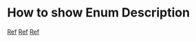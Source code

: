 How to show Enum Description
====

[Ref](https://www.codeproject.com/Articles/287848/Displaying-Enum-Values-User-Friendly-in-WPF)
[Ref](https://www.codingame.com/playgrounds/2487/c---how-to-display-friendly-names-for-enumerations)
[Ref](https://stackoverflow.com/questions/11439920/show-enum-description-instead-of-name)
